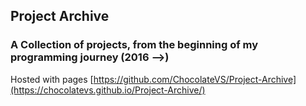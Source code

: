 ## Project Archive

### A Collection of projects, from the beginning of my programming journey (2016 -->)

Hosted with pages
[https://github.com/ChocolateVS/Project-Archive](https://chocolatevs.github.io/Project-Archive/)
